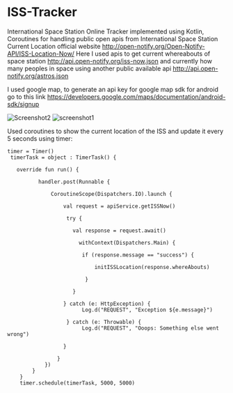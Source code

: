 # ISS-Tracker
International Space Station Online Tracker implemented using Kotlin, Coroutines for handling public open apis from International Space Station Current Location
official website http://open-notify.org/Open-Notify-API/ISS-Location-Now/
Here I used apis to get current whereabouts of space station http://api.open-notify.org/iss-now.json and currently how many peoples in space using
another public available api http://api.open-notify.org/astros.json

I used google map, to generate an api key for google map sdk for android go to this link  https://developers.google.com/maps/documentation/android-sdk/signup

![Screenshot2](https://user-images.githubusercontent.com/47312133/55790690-52ca4680-5ad6-11e9-82a0-bac590a386fd.png)
![screenshot1](https://user-images.githubusercontent.com/47312133/55790693-53fb7380-5ad6-11e9-8557-042f681231ab.png)


Used coroutines to show the current location of the ISS and update it every 5 seconds using timer:

    timer = Timer()
     timerTask = object : TimerTask() {
       
       override fun run() {
              
              handler.post(Runnable {
                  
                  CoroutineScope(Dispatchers.IO).launch {
                      
                      val request = apiService.getISSNow()
                       
                       try {
                         
                         val response = request.await()
                           
                           withContext(Dispatchers.Main) {
                            
                            if (response.message == "success") {
                        
                                initISSLocation(response.whereAbouts)
                         
                             }
                       
                         }
                      
                      } catch (e: HttpException) {
                            Log.d("REQUEST", "Exception ${e.message}")
                       
                       } catch (e: Throwable) {
                            Log.d("REQUEST", "Ooops: Something else went wrong")
                       
                      }

                    }
                })
            }
        }
        timer.schedule(timerTask, 5000, 5000)
